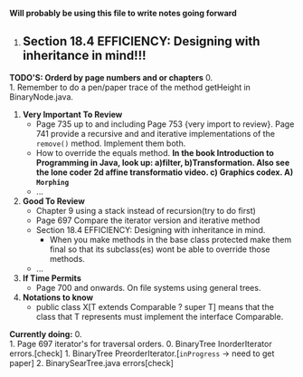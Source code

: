 **Will probably be using this file to write notes going forward**

1. ## Section 18.4 EFFICIENCY: Designing with inheritance in mind!!!

**TODO'S: Orderd by page numbers and or chapters**
0.  
    1. Remember to do a pen/paper trace of the method getHeight in BinaryNode.java.
1.  **Very Important To Review**
    * Page 735 up to and including Page 753 {very import to review}.
        Page 741 provide a recursive and and iterative implementations of the `remove()` method. Implement them both.
    * How to override the equals method.
    **In the book Introduction to Programming in Java, look up: a)filter, b)Transformation. Also see the lone coder 2d affine transformatio video. c) Graphics codex. A) `Morphing`**
    * ...
2.  **Good To Review**
    * Chapter 9 using a stack instead of recursion(try to do first)
    * Page 697 Compare the iterator version and iterative method
    * Section 18.4 EFFICIENCY: Designing with inheritance in mind.
        * When you make methods in the base class protected make them final so that its subclass(es) wont be able to override those methods.
    * ...
3.  **If Time Permits**
    * Page 700 and onwards. On file systems using general trees.
4. **Notations to know**
   * public class X[T extends Comparable ? super T] means that the class that T represents must implement the interface Comparable.


**Currently doing:**
0.  
    1. Page 697 iterator's for traversal orders.
        0. BinaryTree InorderIterator errors.[check]
        1. BinaryTree PreorderIterator.[`inProgress` -> need to get paper]
        2. BinarySearTree.java errors[check]

